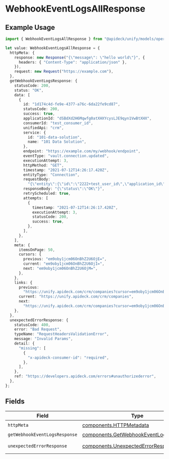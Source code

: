 # WebhookEventLogsAllResponse

## Example Usage

```typescript
import { WebhookEventLogsAllResponse } from "@apideck/unify/models/operations";

let value: WebhookEventLogsAllResponse = {
  httpMeta: {
    response: new Response("{\"message\": \"hello world\"}", {
      headers: { "Content-Type": "application/json" },
    }),
    request: new Request("https://example.com"),
  },
  getWebhookEventLogsResponse: {
    statusCode: 200,
    status: "OK",
    data: [
      {
        id: "1d174c4d-fe9e-4377-a76c-6da22fe9cd87",
        statusCode: 200,
        success: true,
        applicationId: "dSBdXd2H6Mqwfg0atXHXYcysLJE9qyn1VwBtXHX",
        consumerId: "test_consumer_id",
        unifiedApi: "crm",
        service: {
          id: "101-data-solution",
          name: "101 Data Solution",
        },
        endpoint: "https://example.com/my/webhook/endpoint",
        eventType: "vault.connection.updated",
        executionAttempt: 3,
        httpMethod: "GET",
        timestamp: "2021-07-12T14:26:17.420Z",
        entityType: "Connection",
        requestBody:
          "{\"entity\":{\"id\":\"2222+test_user_id\",\"application_id\":\"2222\",\"consumer_id\":\"test_user_id\",\"name\":\"ActiveCampaign\",\"icon\":\"https://res.cloudinary.com/apideck/image/upload/v1529455970/catalog/activecampaign/icon128x128.png\",\"logo\":\"https://www.activecampaign.com/site/assets/social-2x.png\",\"unified_api\":\"crm\",\"service_id\":\"activecampaign\",\"auth_type\":\"apiKey\",\"enabled\":true,\"tag_line\":\"Integrated email marketing, marketing automation, and small business CRM. Save time while growing your business with sales automation.\",\"website\":\"https://www.activecampaign.com/\",\"settings\":{\"instance_url\":\"https://eu28.salesforce.com\",\"base_url\":\"https://updated.api-us1.com\"},\"metadata\":{\"plan\":\"enterprise\",\"account\":{\"name\":\"My Company\"}},\"state\":\"callable\",\"created_at\":\"2021-09-10T10:39:49.628Z\",\"updated_at\":\"2021-09-10T10:39:52.715Z\"},\"entityType\":\"Connection\"}",
        responseBody: "{\"status\":\"OK\"}",
        retryScheduled: true,
        attempts: [
          {
            timestamp: "2021-07-12T14:26:17.420Z",
            executionAttempt: 3,
            statusCode: 200,
            success: true,
          },
        ],
      },
    ],
    meta: {
      itemsOnPage: 50,
      cursors: {
        previous: "em9oby1jcm06OnBhZ2U6OjE=",
        current: "em9oby1jcm06OnBhZ2U6OjI=",
        next: "em9oby1jcm06OnBhZ2U6OjM=",
      },
    },
    links: {
      previous:
        "https://unify.apideck.com/crm/companies?cursor=em9oby1jcm06OnBhZ2U6OjE%3D",
      current: "https://unify.apideck.com/crm/companies",
      next:
        "https://unify.apideck.com/crm/companies?cursor=em9oby1jcm06OnBhZ2U6OjM",
    },
  },
  unexpectedErrorResponse: {
    statusCode: 400,
    error: "Bad Request",
    typeName: "RequestHeadersValidationError",
    message: "Invalid Params",
    detail: {
      "missing": [
        {
          "x-apideck-consumer-id": "required",
        },
      ],
    },
    ref: "https://developers.apideck.com/errors#unauthorizederror",
  },
};
```

## Fields

| Field                                                                                            | Type                                                                                             | Required                                                                                         | Description                                                                                      |
| ------------------------------------------------------------------------------------------------ | ------------------------------------------------------------------------------------------------ | ------------------------------------------------------------------------------------------------ | ------------------------------------------------------------------------------------------------ |
| `httpMeta`                                                                                       | [components.HTTPMetadata](../../models/components/httpmetadata.md)                               | :heavy_check_mark:                                                                               | N/A                                                                                              |
| `getWebhookEventLogsResponse`                                                                    | [components.GetWebhookEventLogsResponse](../../models/components/getwebhookeventlogsresponse.md) | :heavy_minus_sign:                                                                               | EventLogs                                                                                        |
| `unexpectedErrorResponse`                                                                        | [components.UnexpectedErrorResponse](../../models/components/unexpectederrorresponse.md)         | :heavy_minus_sign:                                                                               | Unexpected error                                                                                 |